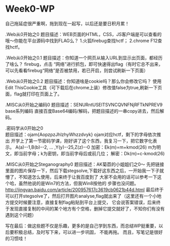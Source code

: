 # Week0-WP
自己拖延症很严重啊，拖到现在一起写，以后还是要日积月累！

.Web从0开始之0
题目描述：WEB页面的HTML，CSS，JS客户端是可以查看的哦～你能在平台源码中找到FLAG么？
1.火狐firebug查找hctf；
2.chrome F12查找hctf。

.Web从0开始之0.1
题目描述：你知道一个网页从输入URL到显示出页面，都经历了啥么？
firebug，点击 “网络”进行抓包，即可快速得出flag（有时它总不出来，可以先看看firebug“网络”是否被禁用，若已开启，则尝试刷新一下页面）

.Web从0开始之0.2
题目描述：你知道啥是cookie吗？那么你会修改它吗？
使用Edit ThisCookie工具（可下载后在chrome上装）修改值false为true,刷新一下页面，flag就打印在页面上了。

.MISC从0开始之编码0
题目描述：SENURntUSElTSVNCQVNFNjRFTkNPREV9     base系列编码
直接百度Base64编码/解码，把题目描述的一串copy进去，然后解码。

.密码学从0开始之0	
题目描述：ojam{AopzpzJhlzhyWhzzdvyk}
ojam对应hctf，剩下的字母依次推出
开学上了第一节密码学课，刚好讲了这个东西，我复习一下，把它数字化表示。
A(a)--1,B(b)--2, ... ,Y(y)--25,Z(z)--0
加密：Ek(m)=m+kmod(26)    m为明文，即当前字母；k为密钥，即当前字母后或前几位；
解密：Dk(m)=c-kmod(26)

.MISC从0开始之Steganography0
题目描述：AK菊苣的小姐姐们之0～
先把链接里面的图片保存一下，然后下载stegsolve,下载好这东西之后，一开始我一下子就懵了，不知道怎么使用，后来终于让我百度到了
大家不会用的话可以参考一下这个哈，虽然他说的是Win7的方法，但我Win8按他的 步骤也没问题。
http://jingyan.baidu.com/article/200957617c3619cb0621b44d.html
最后终于可以打开stegsolve了，然后打开图片analyse,flag就出来了（这里还有一个小地方提交时候要注意，直接复制flag粘贴到平台上提交，
它会说答案错误，后来终于发现直接复制的中间的某个地方有个空格，删掉它提交就好了，不知你们有没有遇到这个问题）

写在最后：做这些题不仅是乐趣，更多的是自己学到东西，而总结WP挺重要，以后要积极总结，及时写下来，可以进一步巩固， 不能再拖。
而且，写笔记是很好的习惯哇！
